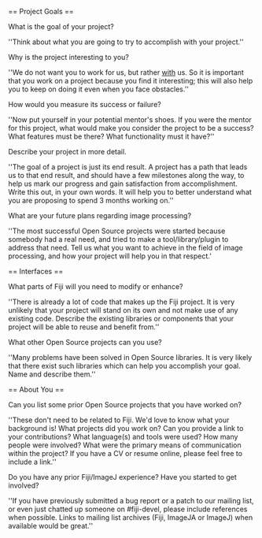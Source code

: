 == Project Goals ==

What is the goal of your project?

''Think about what you are going to try to accomplish with your project.''

Why is the project interesting to you?

''We do not want you to work for us, but rather <u>with</u> us.  So it is important that you work on a project because you find it interesting; this will also help you to keep on doing it even when you face obstacles.''

How would you measure its success or failure?

''Now put yourself in your potential mentor's shoes.  If you were the mentor for this project, what would make you consider the project to be a success?  What features must be there?  What functionality must it have?''

Describe your project in more detail.

''The goal of a project is just its end result.  A project has a path that leads us to that end result, and should have a few milestones along the way, to help us mark our progress and gain satisfaction from accomplishment.  Write this out, in your own words.  It will help you to better understand what you are proposing to spend 3 months working on.''

What are your future plans regarding image processing?

''The most successful Open Source projects were started because somebody had a real need, and tried to make a tool/library/plugin to address that need. Tell us what you want to achieve in the field of image processing, and how your project will help you in that respect.'

== Interfaces ==

What parts of Fiji will you need to modify or enhance?

''There is already a lot of code that makes up the Fiji project.  It is very unlikely that your project will stand on its own and not make use of any existing code.  Describe the existing libraries or components that your project will be able to reuse and benefit from.''

What other Open Source projects can you use?

''Many problems have been solved in Open Source libraries. It is very likely that there exist such libraries which can help you accomplish your goal. Name and describe them.''

== About You ==

Can you list some prior Open Source projects that you have worked on?

''These don't need to be related to Fiji.  We'd love to know what your background is!  What projects did you work on?  Can you provide a link to your contributions?  What language(s) and tools were used?  How many people were involved?  What were the primary means of communication within the project?  If you have a CV or resume online, please feel free to include a link.''

Do you have any prior Fiji/ImageJ experience?  Have you started to get involved?

''If you have previously submitted a bug report or a patch to our mailing list, or even just chatted up someone on #fiji-devel, please include references when possible.  Links to mailing list archives (Fiji, ImageJA or ImageJ) when available would be great.''
